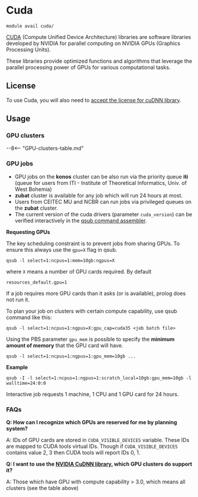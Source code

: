 # Cuda

    module avail cuda/

[CUDA](https://developer.nvidia.com/cuda-toolkit) (Compute Unified Device Architecture) libraries are software libraries developed by NVIDIA for parallel computing on NVIDIA GPUs (Graphics Processing Units). 

These libraries provide optimized functions and algorithms that leverage the parallel processing power of GPUs for various computational tasks. 

## License

To use Cuda, you will also need to [accept the license for cuDNN library](https://signup.e-infra.cz/fed/registrar/?vo=meta&group=lic_cudnn). 

## Usage

### GPU clusters

--8<-- "GPU-clusters-table.md"

### GPU jobs

- GPU jobs on the **konos** cluster can be also run via the priority queue **iti** (queue for users from ITI - Institute of Theoretical Informatics, Univ. of West Bohemia)
- **zubat** cluster is available for any job which will run 24 hours at most.
- Users from CEITEC MU and NCBR can run jobs via privileged queues on the **zubat** cluster.
- The current version of the cuda drivers (parameter `cuda_version`) can be verified interactively in the [qsub command assembler](https://metavo.metacentrum.cz/pbsmon2/qsub_pbspro).

**Requesting GPUs**

The key scheduling constraint is to prevent jobs from sharing GPUs. To ensure this always use the `gpu=X` flag in qsub.

    qsub -l select=1:ncpus=1:mem=10gb:ngpus=X 

where `X` means a number of GPU cards required. By default

    resources_default.gpu=1

If a job requires more GPU cards than it asks (or is available), prolog does not run it.

To plan your job on clusters with certain compute capability, use qsub command like this:

    qsub -l select=1:ncpus=1:ngpus=X:gpu_cap=cuda35 <job batch file>

Using the PBS parameter `gpu_mem` is possible to specify the **minimum amount of memory** that the GPU card will have.

    qsub -l select=1:ncpus=1:ngpus=1:gpu_mem=10gb ...

**Example**

    qsub -I -l select=1:ncpus=1:ngpus=1:scratch_local=10gb:gpu_mem=10gb -l walltime=24:0:0

Interactive job requests 1 machine, 1 CPU and 1 GPU card for 24 hours.

### FAQs

**Q: How can I recognize which GPUs are reserved for me by planning system?**

A: IDs of GPU cards are stored in `CUDA_VISIBLE_DEVICES` variable. These IDs are mapped to CUDA tools virtual IDs. Though if `CUDA_VISIBLE_DEVICES` contains value 2, 3 then CUDA tools will report IDs 0, 1.

**Q: I want to use the [NVIDIA CuDNN library](../../../software/sw-list/cudnn), which GPU clusters do support it?**

A: Those which have GPU with compute capability > 3.0, which means all clusters (see the table above) 



